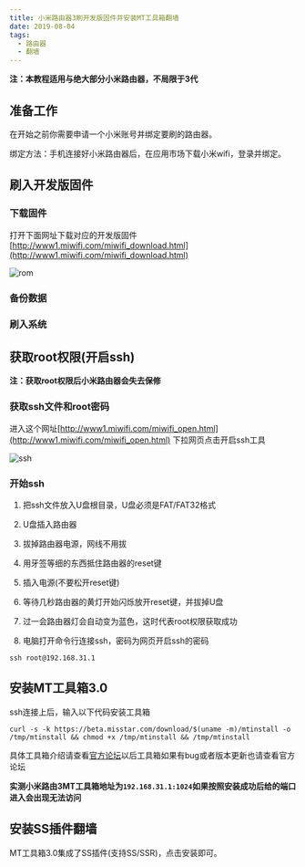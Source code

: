 ```yaml
---
title: 小米路由器3刷开发版固件并安装MT工具箱翻墙
date: 2019-08-04
tags:
  - 路由器
  - 翻墙
---
```


**注：本教程适用与绝大部分小米路由器，不局限于3代**

## 准备工作

在开始之前你需要申请一个小米账号并绑定要刷的路由器。

绑定方法：手机连接好小米路由器后，在应用市场下载小米wifi，登录并绑定。

## 刷入开发版固件

### 下载固件

打开下面网址下载对应的开发版固件 [http://www1.miwifi.com/miwifi_download.html](http://www1.miwifi.com/miwifi_download.html)

![rom](https://wong-1251253615.cos.ap-shanghai.myqcloud.com/rom.png)

### 备份数据

### 刷入系统

## 获取root权限(开启ssh)

**注：获取root权限后小米路由器会失去保修**

### 获取ssh文件和root密码

进入这个网址[http://www1.miwifi.com/miwifi_open.html](http://www1.miwifi.com/miwifi_open.html) 下拉网页点击开启ssh工具

![ssh](https://wong-1251253615.cos.ap-shanghai.myqcloud.com/ssh.png)

### 开始ssh


1. 把ssh文件放入U盘根目录，U盘必须是FAT/FAT32格式

2. U盘插入路由器

3. 拔掉路由器电源，网线不用拔

4. 用牙签等细的东西抵住路由器的reset键

5. 插入电源(不要松开reset键)

6. 等待几秒路由器的黄灯开始闪烁放开reset键，并拔掉U盘

7. 过一会路由器灯会自动变为蓝色，这时代表root权限获取成功

8. 电脑打开命令行连接ssh，密码为网页开启ssh的密码

```
ssh root@192.168.31.1
```

## 安装MT工具箱3.0

ssh连接上后，输入以下代码安装工具箱

```
curl -s -k https://beta.misstar.com/download/$(uname -m)/mtinstall -o /tmp/mtinstall && chmod +x /tmp/mtinstall && /tmp/mtinstall
```

具体工具箱介绍请查看[官方论坛](https://bbs.misstar.com/?thread-6.htm)以后工具箱如果有bug或者版本更新也请查看官方论坛

**实测小米路由3MT工具箱地址为`192.168.31.1:1024`如果按照安装成功后给的端口进入会出现无法访问**

## 安装SS插件翻墙

MT工具箱3.0集成了SS插件(支持SS/SSR)，点击安装即可。

